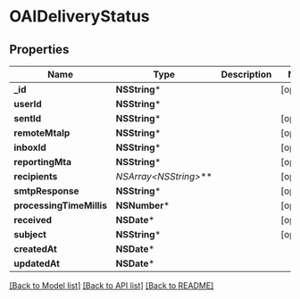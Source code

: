 # OAIDeliveryStatus

## Properties
Name | Type | Description | Notes
------------ | ------------- | ------------- | -------------
**_id** | **NSString*** |  | [optional] 
**userId** | **NSString*** |  | 
**sentId** | **NSString*** |  | [optional] 
**remoteMtaIp** | **NSString*** |  | [optional] 
**inboxId** | **NSString*** |  | [optional] 
**reportingMta** | **NSString*** |  | [optional] 
**recipients** | **NSArray&lt;NSString*&gt;*** |  | [optional] 
**smtpResponse** | **NSString*** |  | [optional] 
**processingTimeMillis** | **NSNumber*** |  | [optional] 
**received** | **NSDate*** |  | [optional] 
**subject** | **NSString*** |  | [optional] 
**createdAt** | **NSDate*** |  | 
**updatedAt** | **NSDate*** |  | 

[[Back to Model list]](../README#documentation-for-models) [[Back to API list]](../README#documentation-for-api-endpoints) [[Back to README]](../README)


